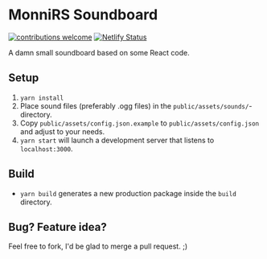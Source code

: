 # MonniRS Soundboard

[![contributions welcome](https://img.shields.io/badge/contributions-welcome-brightgreen.svg?style=flat)](https://github.com/Eppu/monnirs-soundboard/pulls) [![Netlify Status](https://api.netlify.com/api/v1/badges/b5fe4ddc-d909-494a-b9f0-cc2e4f7c2e52/deploy-status)](https://app.netlify.com/sites/monnirs/deploys)

A damn small soundboard based on some React code.


Setup
-----

1. `yarn install`
2. Place sound files (preferably .ogg files) in the `public/assets/sounds/`-directory.
3. Copy `public/assets/config.json.example` to `public/assets/config.json` and adjust to your needs.
4. `yarn start` will launch a development server that listens to `localhost:3000`.

Build
-----

* `yarn build` generates a new production package inside the `build` directory.

Bug? Feature idea?
------------------

Feel free to fork, I'd be glad to merge a pull request. ;)
